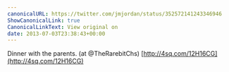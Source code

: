 ```yaml
---
canonicalURL: https://twitter.com/jmjordan/status/352572141243346946
ShowCanonicalLink: true
CanonicalLinkText: View original on
date: 2013-07-03T23:38:43+00:00
---
```

Dinner with the parents. (at @TheRarebitChs) [http://4sq.com/12H16CG](http://4sq.com/12H16CG)
